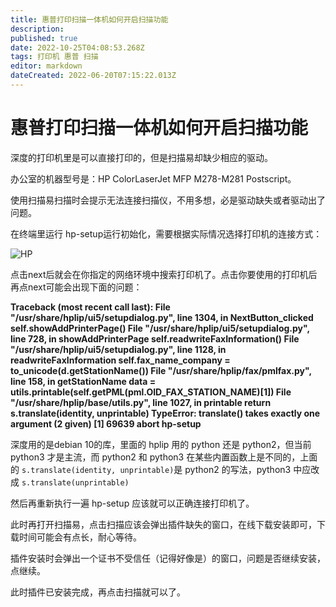 ```yaml
---
title: 惠普打印扫描一体机如何开启扫描功能
description: 
published: true
date: 2022-10-25T04:08:53.268Z
tags: 打印机 惠普 扫描
editor: markdown
dateCreated: 2022-06-20T07:15:22.013Z
---
```


# 惠普打印扫描一体机如何开启扫描功能
深度的打印机里是可以直接打印的，但是扫描易却缺少相应的驱动。

办公室的机器型号是：HP ColorLaserJet MFP M278-M281 Postscript。

使用扫描易扫描时会提示无法连接扫描仪，不用多想，必是驱动缺失或者驱动出了问题。

在终端里运行 hp-setup运行初始化，需要根据实际情况选择打印机的连接方式：

![HP](https://storage.deepin.org/thread/202206141406431262_image.png)

点击next后就会在你指定的网络环境中搜索打印机了。点击你要使用的打印机后再点next可能会出现下面的问题：

**Traceback (most recent call last):
  File "/usr/share/hplip/ui5/setupdialog.py", line 1304, in NextButton_clicked
    self.showAddPrinterPage()
  File "/usr/share/hplip/ui5/setupdialog.py", line 728, in showAddPrinterPage
    self.readwriteFaxInformation()
  File "/usr/share/hplip/ui5/setupdialog.py", line 1128, in readwriteFaxInformation
    self.fax_name_company = to_unicode(d.getStationName())
  File "/usr/share/hplip/fax/pmlfax.py", line 158, in getStationName
    data = utils.printable(self.getPML(pml.OID_FAX_STATION_NAME)[1])
  File "/usr/share/hplip/base/utils.py", line 1027, in printable
    return s.translate(identity, unprintable)
TypeError: translate() takes exactly one argument (2 given)
[1]    69639 abort      hp-setup**

深度用的是debian 10的库，里面的 hplip 用的 python 还是 python2，但当前 python3 才是主流，而 python2 和 python3 在某些内置函数上是不同的，上面的 ```s.translate(identity, unprintable)```是 python2 的写法，python3 中应改成 ```s.translate(unprintable)```

然后再重新执行一遍 hp-setup 应该就可以正确连接打印机了。

此时再打开扫描易，点击扫描应该会弹出插件缺失的窗口，在线下载安装即可，下载时间可能会有点长，耐心等待。

插件安装时会弹出一个证书不受信任（记得好像是）的窗口，问题是否继续安装，点继续。

此时插件已安装完成，再点击扫描就可以了。